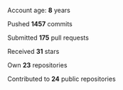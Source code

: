 Account age: **8** years

Pushed **1457** commits

Submitted **175** pull requests

Received **31** stars

Own **23** repositories

Contributed to **24** public repositories
